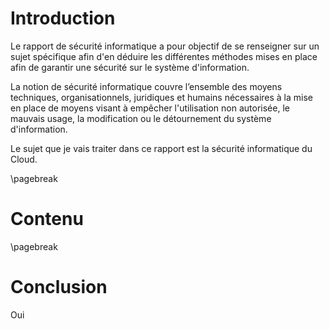 # Introduction
Le rapport de sécurité informatique a pour objectif de se renseigner sur un sujet
spécifique afin d'en déduire les différentes méthodes mises en place afin de
garantir une sécurité sur le système d'information.

La notion de sécurité informatique couvre l’ensemble des moyens techniques,
organisationnels, juridiques et humains nécessaires à la mise en place de moyens
visant à empêcher l'utilisation non autorisée, le mauvais usage, la modification
ou le détournement du système d'information.

Le sujet que je vais traiter dans ce rapport est la sécurité informatique du Cloud.

\pagebreak
# Contenu



\pagebreak
# Conclusion
Oui
